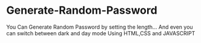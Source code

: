# Generate-Random-Password
You Can Generate Random Password by setting the length...
And even you can switch between dark and day mode
Using HTML,CSS and JAVASCRIPT
